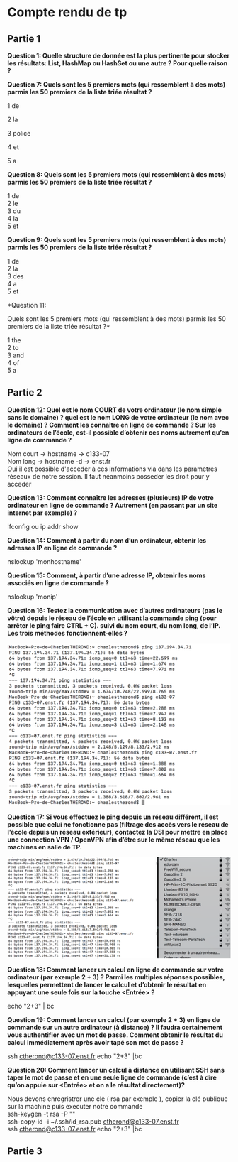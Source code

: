 # Compte rendu de tp

## Partie 1

**Question 1:
Quelle structure de donnée est la plus pertinente pour stocker les résultats: List, HashMap ou HashSet ou une autre ? Pour quelle raison ?**

**Question 7:
Quels sont les 5 premiers mots (qui ressemblent à des mots) parmis les 50 premiers de la liste triée résultat ?**

1 de

2 la

3 police

4 et

5 a

**Question 8:
Quels sont les 5 premiers mots (qui ressemblent à des mots) parmis les 50 premiers de la liste triée résultat ?**

1 de <br/>
2 le <br/>
3 du <br/>
4 la <br/>
5 et <br/>

**Question 9:
Quels sont les 5 premiers mots (qui ressemblent à des mots) parmis les 50 premiers de la liste triée résultat ?**

1 de <br/>
2 la <br/>
3 des <br/>
4 a <br/>
5 et <br/>

*Question 11:

Quels sont les 5 premiers mots (qui ressemblent à des mots) parmis les 50 premiers de la liste triée résultat ?*

1 the <br/>
2 to <br/>
3 and <br/>
4 of <br/>
5 a <br/>

## Partie 2

**Question 12:
Quel est le nom COURT de votre ordinateur (le nom simple sans le domaine) ?   quel est le nom LONG de votre ordinateur (le nom avec le domaine) ? Comment les connaître en ligne de commande ? Sur les ordinateurs de l’école, est-il possible d’obtenir ces noms autrement qu’en ligne de commande ?**

Nom court -> hostname -> c133-07 <br/>
Nom long  -> hostname -d -> enst.fr<br/>
Oui il est possible d'acceder à ces informations via dans les parametres réseaux de notre session. Il faut néanmoins posseder les droit pour y acceder

**Question ​13​:
Comment connaître les adresses (plusieurs) IP de votre ordinateur en ligne de commande ? Autrement (en passant par un site internet par exemple) ?**

ifconfig ou ip addr show

​**Question 14:
Comment à partir du nom d’un ordinateur, obtenir les adresses IP en ligne de commande ?**

nslookup 'monhostname'

​**Question 15​:
Comment, à partir d’une adresse IP, obtenir les noms associés en ligne de commande ?**

nslookup 'monip'

​**Question 16:
Testez la communication avec d’autres ordinateurs (pas le vôtre) depuis le réseau de l’école en utilisant la commande ping (pour arrêter le ping faire CTRL + C). suivi du nom court, du nom long, de l’IP. Les trois méthodes fonctionnent-elles ?**

![alt text](pingscreen.png "ping screen")

​**Question 17​:
Si vous effectuez le ping depuis un réseau différent, il est possible que celui ne fonctionne pas (filtrage des accès vers le réseau de l’école depuis un réseau extérieur), contactez la DSI pour mettre en place une connection VPN / OpenVPN afin d’être sur le même réseau que les machines en salle de TP.**

![alt text](pingexterne.png "ping screen")

**Question ​18:
Comment lancer un calcul en ligne de commande sur votre ordinateur (par exemple 2 + 3) ? Parmi les multiples réponses possibles, lesquelles permettent de lancer le calcul et d’obtenir le résultat en appuyant une seule fois sur la touche <Entrée> ?**

echo "2+3" | bc

​**Question 19:
Comment lancer un calcul  (par exemple 2 + 3) en ligne de commande sur un autre ordinateur (à distance) ? Il faudra certainement vous authentifier avec un mot de passe. Comment obtenir le résultat du calcul immédiatement après avoir tapé son mot de passe ?**

ssh ctherond@c133-07.enst.fr echo "2+3" |bc

**Question ​20:
Comment lancer un calcul à distance en utilisant SSH sans taper le mot de passe et en une seule ligne de commande (c’est à dire qu’on appuie sur <Entrée> et on a le résultat directement)?**

Nous devons enregristrer une cle ( rsa par exemple ), copier la clé publique sur la machine puis executer notre commande <br/>
ssh-keygen -t rsa -P "" <br/>
ssh-copy-id -i  ~/.ssh/id_rsa.pub ctherond@c133-07.enst.fr  <br/>
ssh ctherond@c133-07.enst.fr echo "2+3" |bc  <br/>

## Partie 3